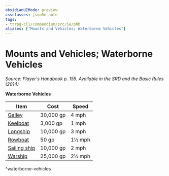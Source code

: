 ```yaml
---
obsidianUIMode: preview
cssclasses: json5e-note
tags:
- ttrpg-cli/compendium/src/5e/phb
aliases: ["Mounts and Vehicles; Waterborne Vehicles"]
---
```

# Mounts and Vehicles; Waterborne Vehicles
*Source: Player's Handbook p. 155. Available in the <span title='Systems Reference Document (5.1)'>SRD</span> and the Basic Rules (2014)* 

**Waterborne Vehicles**

| Item | Cost | Speed |
|------|------|-------|
| [Galley](Misc%20Files/CLI/compendium/items/galley-xphb.md) | 30,000 gp | 4 mph |
| [Keelboat](Misc%20Files/CLI/compendium/items/keelboat-xphb.md) | 3,000 gp | 1 mph |
| [Longship](Misc%20Files/CLI/compendium/items/longship-xphb.md) | 10,000 gp | 3 mph |
| [Rowboat](Misc%20Files/CLI/compendium/items/rowboat-xphb.md) | 50 gp | 1½ mph |
| [Sailing ship](Misc%20Files/CLI/compendium/items/sailing-ship-xphb.md) | 10,000 gp | 2 mph |
| [Warship](Misc%20Files/CLI/compendium/items/warship-xphb.md) | 25,000 gp | 2½ mph |
^waterborne-vehicles